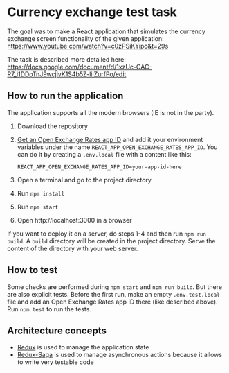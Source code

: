 # Currency exchange test task

The goal was to make a React application that simulates the currency exchange screen functionality of the given application:
https://www.youtube.com/watch?v=c0zPSiKYipc&t=29s

The task is described more detailed here:
https://docs.google.com/document/d/1xzUc-OAC-R7_i1DDoTnJ9wcjivK1S4b5Z-liiZurfPo/edit

## How to run the application

The application supports all the modern browsers (IE is not in the party).

1. Download the repository
2. [Get an Open Exchange Rates app ID](https://openexchangerates.org/signup/free) and add it your environment variables under the name `REACT_APP_OPEN_EXCHANGE_RATES_APP_ID`.
    You can do it by creating a `.env.local` file with a content like this:

    ```
    REACT_APP_OPEN_EXCHANGE_RATES_APP_ID=your-app-id-here
    ```
3. Open a terminal and go to the project directory
4. Run `npm install`
5. Run `npm start`
6. Open http://localhost:3000 in a browser

If you want to deploy it on a server, do steps 1-4 and then run `npm run build`.
A `build` directory will be created in the project directory. Serve the content of the directory with your web server.

## How to test

Some checks are performed during `npm start` and `npm run build`. But there are also explicit tests.
Before the first run, make an empty `.env.test.local` file and add an Open Exchange Rates app ID there (like described above).
Run `npm test` to run the tests.

## Architecture concepts

- [Redux](http://redux.js.org) is used to manage the application state
- [Redux-Saga](redux-saga.js.org) is used to manage asynchronous actions because it allows to write very testable code
